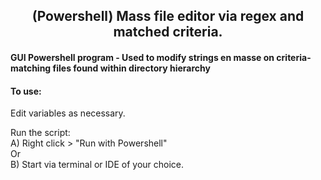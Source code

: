 <div align="center">
<h2>(Powershell) Mass file editor via regex and matched criteria.</h2>
</div>

#### GUI Powershell program - Used to modify strings en masse on criteria-matching files found within directory hierarchy

#### To use:
Edit variables as necessary.  

Run the script:  
A) Right click > "Run with Powershell"  
Or  
B) Start via terminal or IDE of your choice.  
